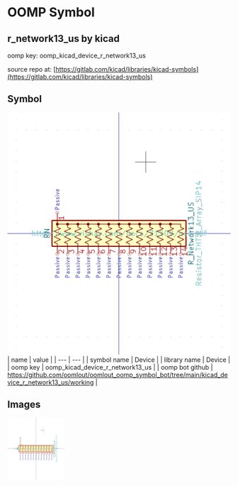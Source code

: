 # OOMP Symbol  
## r_network13_us  by kicad  
  
oomp key: oomp_kicad_device_r_network13_us  
  
source repo at: [https://gitlab.com/kicad/libraries/kicad-symbols](https://gitlab.com/kicad/libraries/kicad-symbols)  
## Symbol  
  
[![working.png](working_600.png)](working.png)  
| name | value | 
| --- | --- | 
| symbol name | Device | 
| library name | Device | 
| oomp key | oomp_kicad_device_r_network13_us | 
| oomp bot github | https://github.com/oomlout/oomlout_oomp_symbol_bot/tree/main/kicad_device_r_network13_us/working | 
## Images  
  
[![working.png](working_140.png)](working.png)  
